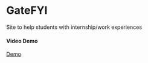 # GateFYI
Site to help students with internship/work experiences

#### Video Demo 
[Demo](https://imgur.com/6b9u2Uu)
